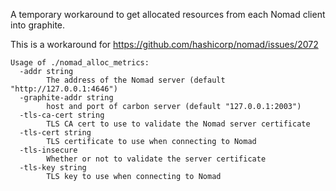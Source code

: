 A temporary workaround to get allocated resources from each Nomad client into graphite.

This is a workaround for https://github.com/hashicorp/nomad/issues/2072

```
Usage of ./nomad_alloc_metrics:
  -addr string
        The address of the Nomad server (default "http://127.0.0.1:4646")
  -graphite-addr string
        host and port of carbon server (default "127.0.0.1:2003")
  -tls-ca-cert string
        TLS CA cert to use to validate the Nomad server certificate
  -tls-cert string
        TLS certificate to use when connecting to Nomad
  -tls-insecure
        Whether or not to validate the server certificate
  -tls-key string
        TLS key to use when connecting to Nomad
```
